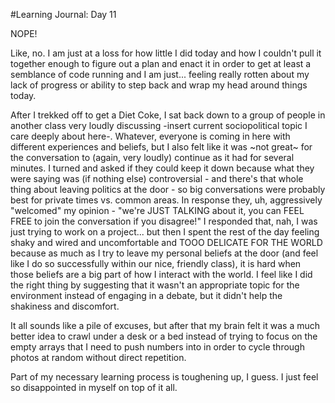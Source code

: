 #Learning Journal: Day 11

NOPE!

Like, no. I am just at a loss for how little I did today and how I couldn't pull it together enough to figure out a plan and enact it in order to get at least a semblance of code running and I am just... feeling really rotten about my lack of progress or ability to step back and wrap my head around things today.

 After I trekked off to get a Diet Coke, I sat back down to a group of people in another class very loudly discussing -insert current sociopolitical topic I care deeply about here-. Whatever, everyone is coming in here with different experiences and beliefs, but I also felt like it was ~not great~ for the conversation to (again, very loudly) continue as it had for several minutes. I turned and asked if they could keep it down because what they were saying was (if nothing else) controversial - and there's that whole thing about leaving politics at the door - so big conversations were probably best for private times vs. common areas. In response they, uh, aggressively "welcomed" my opinion - "we're JUST TALKING about it, you can FEEL FREE to join the conversation if you disagree!" I responded that, nah, I was just trying to work on a project... but then I spent the rest of the day feeling shaky and wired and uncomfortable and TOOO DELICATE FOR THE WORLD because as much as I try to leave my personal beliefs at the door (and feel like I do so successfully within our nice, friendly class), it is hard when those beliefs are a big part of how I interact with the world. I feel like I did the right thing by suggesting that it wasn't an appropriate topic for the environment instead of engaging in a debate, but it didn't help the shakiness and discomfort.

It all sounds like a pile of excuses, but after that my brain felt it was a much better idea to crawl under a desk or a bed instead of trying to focus on the empty arrays that I need to push numbers into in order to cycle through photos at random without direct repetition.  

Part of my necessary learning process is toughening up, I guess. I just feel so disappointed in myself on top of it all. 
